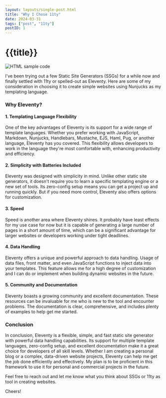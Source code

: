 ```yaml
---
layout: layouts/single-post.html
title: "Why I Chose 11ty"
date: 2024-03-31
tags: ["post", "11ty"]
postID: 1
---
```


# {{title}}

![HTML sample code](/assets/images/postID-1.jpg)

I've been trying out a few Static Site Generators (SSGs) for a while now and finally settled with 11ty or spelled-out as Eleventy. Here are some of my consideration in choosing it to create simple websites using Nunjucks as my templating language.

### Why Eleventy?

#### 1. Templating Language Flexibility

One of the key advantages of Eleventy is its support for a wide range of template languages. Whether you prefer working with JavaScript, Markdown, Nunjucks, Handlebars, Mustache, EJS, Haml, Pug, or another language, Eleventy has you covered. This flexibility allows developers to work in the language they're most comfortable with, enhancing productivity and efficiency.

#### 2. Simplicity with Batteries Included

Eleventy was designed with simplicity in mind. Unlike other static site generators, it doesn't require you to learn a specific templating engine or a new set of tools. Its zero-config setup means you can get a project up and running quickly. But if you need more control, Eleventy also offers options for customization.

#### 3. Speed

Speed is another area where Eleventy shines. It probably have least effects for my use case for now but it is capable of generating a large number of pages in a short amount of time, which can be a significant advantage for larger websites or developers working under tight deadlines.

#### 4. Data Handling

Eleventy offers a unique and powerful approach to data handling. Usage of data files, front matter, and even JavaScript functions to inject data into your templates. This feature allows me for a high degree of customization and I can do or implement when building dynamic websites in the future.

#### 5. Community and Documentation

Eleventy boasts a growing community and excellent documentation. These resources can be invaluable for me who is new to the tool and encounter problems. The documentation is clear, comprehensive, and includes plenty of examples to help get me started.

### Conclusion

In conclusion, Eleventy is a flexible, simple, and fast static site generator with powerful data handling capabilities. Its support for multiple template languages, zero-config setup, and excellent documentation make it a great choice for developers of all skill levels. Whether I am creating a personal blog or a complex, data-driven website projects, Eleventy can help me get the job done efficiently and effectively. My plan is to be proficient in this framework to use it for personal and commercial projects in the future.

Feel free to reach out and let me know what you think about SSGs or 11ty as tool in creating websites.

Cheers!

